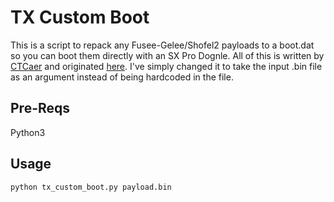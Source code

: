 # TX Custom Boot
This is a script to repack any Fusee-Gelee/Shofel2 payloads to a boot.dat so you can boot them directly with an SX Pro Dognle.
All of this is written by [CTCaer](https://github.com/CTCaer) and originated [here](https://twitter.com/CTCaer/status/1017048606971453441). I've simply changed it to take the input .bin file as an argument instead of being hardcoded in the file.

## Pre-Reqs
Python3

## Usage
`python tx_custom_boot.py payload.bin`
